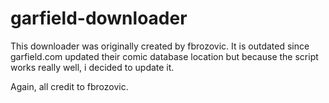 # garfield-downloader

This downloader was originally created by fbrozovic. It is outdated since garfield.com updated their comic database location but because the script works really well, i decided to update it.

Again, all credit to fbrozovic.
